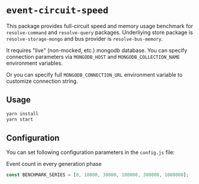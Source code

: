 # `event-circuit-speed`

This package provides full-circuit speed and memory usage benchmark for `resolve-command` and `resolve-query` packages.
Underliying store package is `resolve-storage-mongo` and bus provider is `resolve-bus-memory`.

It requires "live" (non-mocked, etc.) mongodb database.
You can specify connection parameters via `MONGODB_HOST` and `MONGODB_COLLECTION_NAME` environment variables.

Or you can specify full `MONGODB_CONNECTION_URL` environment variable to customize connection string.

## Usage

```bash
yarn install
yarn start
```

## Configuration

You can set following configuration parameters in the `config.js` file:

Event count in every generation phase

```js
const BENCHMARK_SERIES = [0, 10000, 30000, 100000, 300000, 1000000];
```
